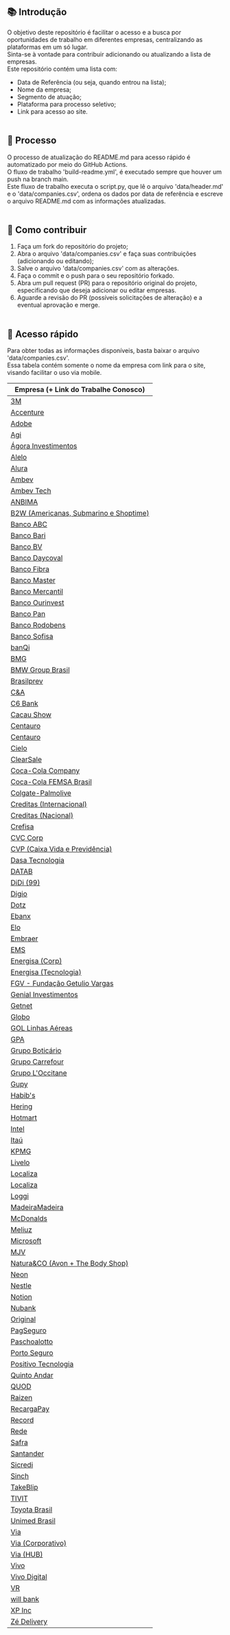 ## 📚 Introdução
O objetivo deste repositório é facilitar o acesso e a busca por oportunidades de trabalho em diferentes empresas, centralizando as plataformas em um só lugar.  
Sinta-se à vontade para contribuir adicionando ou atualizando a lista de empresas.  
Este repositório contém uma lista com: 
- Data de Referência (ou seja, quando entrou na lista);
- Nome da empresa;
- Segmento de atuação;
- Plataforma para processo seletivo;
- Link para acesso ao site.
<br><br>  
## 🔧 Processo
O processo de atualização do README.md para acesso rápido é automatizado por meio do GitHub Actions.  
O fluxo de trabalho 'build-readme.yml', é executado sempre que houver um push na branch main.  
Este fluxo de trabalho executa o script.py, que lê o arquivo 'data/header.md' e o 'data/companies.csv', ordena os dados por data de referência e escreve o arquivo README.md com as informações atualizadas.
<br><br>
## 🤝 Como contribuir
1. Faça um fork do repositório do projeto;
2. Abra o arquivo 'data/companies.csv' e faça suas contribuições (adicionando ou editando);
3. Salve o arquivo 'data/companies.csv' com as alterações.
4. Faça o commit e o push para o seu repositório forkado.
5. Abra um pull request (PR) para o repositório original do projeto, especificando que deseja adicionar ou editar empresas.
6. Aguarde a revisão do PR (possíveis solicitações de alteração) e a eventual aprovação e merge.
<br><br>
## 🏢 Acesso rápido
Para obter todas as informações disponíveis, basta baixar o arquivo 'data/companies.csv'.  
Essa tabela contém somente o nome da empresa com link para o site, visando facilitar o uso via mobile.
<br>

| Empresa (+ Link do Trabalhe Conosco) |
| --- |
| [3M](https://3m.wd1.myworkdayjobs.com/pt-BR/Search) |
| [Accenture](https://www.accenture.com/pt-pt/careers/jobsearch?clp=1&jk=&sb=1&pg=1&vw=1&is_rj=0) |
| [Adobe](https://careers.adobe.com/us/en/c/other-jobs) |
| [Agi](https://jobs.kenoby.com/agi) |
| [Ágora Investimentos](https://www.linkedin.com/company/agorainvestimentos/jobs/) |
| [Alelo](https://jobs.kenoby.com/alelo) |
| [Alura](https://grupoalura.gupy.io/) |
| [Ambev](https://ambev.gupy.io/) |
| [Ambev Tech](https://ambevtech.gupy.io/) |
| [ANBIMA](https://anbima.gupy.io/) |
| [B2W (Americanas, Submarino e Shoptime)](https://b2w.gupy.io/) |
| [Banco ABC](https://abcbrasil.gupy.io/) |
| [Banco Bari](https://bancobari.gupy.io/) |
| [Banco BV](https://jobs.lever.co/bv) |
| [Banco Daycoval](https://bancodaycoval.gupy.io/) |
| [Banco Fibra](https://bancofibra.gupy.io/) |
| [Banco Master](https://bancomaster.gupy.io/) |
| [Banco Mercantil](https://mercantil.gupy.io/) |
| [Banco Ourinvest](https://bancoourinvest.gupy.io) |
| [Banco Pan](https://boards.greenhouse.io/bancopan) |
| [Banco Rodobens](https://jobs.kenoby.com/rodobens) |
| [Banco Sofisa](https://jobs.kenoby.com/bancosofisa) |
| [banQi](https://banqi.gupy.io/) |
| [BMG](https://bmg.gupy.io/) |
| [BMW Group Brasil](https://bmw.gupy.io/) |
| [Brasilprev](https://brasilprev.gupy.io/) |
| [C&A](https://cea.gupy.io/) |
| [C6 Bank](https://boards.greenhouse.io/c6bank) |
| [Cacau Show](https://jobs.kenoby.com/cacaushow) |
| [Centauro](https://jobs.kenoby.com/centauro) |
| [Centauro](https://jobs.kenoby.com/centauro) |
| [Cielo](https://cielo.gupy.io/) |
| [ClearSale](https://jobs.kenoby.com/clearsale) |
| [Coca-Cola Company](https://coke.wd1.myworkdayjobs.com/coca-cola-careers/) |
| [Coca-Cola FEMSA Brasil](https://trabalheconosco.vagas.com.br/femsa/oportunidades) |
| [Colgate-Palmolive](https://jobs.colgate.com/go/View-All-Jobs/8506400/) |
| [Creditas (Internacional)](https://boards.greenhouse.io/creditasen) |
| [Creditas (Nacional)](https://boards.greenhouse.io/creditas) |
| [Crefisa](https://crefisaesuasempresasparceiras.gupy.io/) |
| [CVC Corp](https://cvccorp.gupy.io/) |
| [CVP (Caixa Vida e Previdência)](https://caixavidaeprevidencia.gupy.io/) |
| [Dasa Tecnologia](https://dasatecnologia.gupy.io/) |
| [DATAB](https://datab.gupy.io/) |
| [DiDi (99)](https://careers-didiglobal.icims.com/jobs/search?ss=1&hashed=-625919479) |
| [Digio](https://digio.gupy.io/) |
| [Dotz](https://jobs.kenoby.com/dotz) |
| [Ebanx](https://boards.greenhouse.io/ebanx) |
| [Elo](https://vempraelo.gupy.io/) |
| [Embraer](https://embraer.gupy.io/) |
| [EMS](https://ems.gupy.io/) |
| [Energisa (Corp)](https://jobs.kenoby.com/grupoenergisa) |
| [Energisa (Tecnologia)](https://jobs.kenoby.com/grupoenergisatecnologia) |
| [FGV - Fundação Getulio Vargas](https://trabalheconosco.fgv.br/vagas) |
| [Genial Investimentos](https://genial.gupy.io/) |
| [Getnet](https://getnet.gupy.io/) |
| [Globo](https://globo.gupy.io/) |
| [GOL Linhas Aéreas](https://golcarreiras.gupy.io/) |
| [GPA](https://digitalgpa.gupy.io/) |
| [Grupo Boticário](https://grupoboticario.gupy.io/) |
| [Grupo Carrefour](https://corporativo-grupocarrefourbrasil.pandape.infojobs.com.br/) |
| [Grupo L'Occitane](https://sejaloccitane.gupy.io/) |
| [Gupy](https://vempra.gupy.io/) |
| [Habib's](https://habibs.gupy.io/) |
| [Hering](https://jobs.kenoby.com/ciahering) |
| [Hotmart](https://jobs.kenoby.com/hotmart) |
| [Intel](https://jobs.intel.com/en/search-jobs?k=&l=&orgIds=599) |
| [Itaú](https://vemproitau.gupy.io/) |
| [KPMG](https://jobs.kenoby.com/Kpmg) |
| [Livelo](https://livelo.gupy.io/) |
| [Localiza](https://jobs.kenoby.com/localiza/) |
| [Localiza](https://localizavagas.gupy.io/) |
| [Loggi](https://apply.workable.com/loggi) |
| [MadeiraMadeira](https://madeiracarreira.gupy.io/) |
| [McDonalds](https://jobs.kenoby.com/mcdonalds) |
| [Meliuz](https://meliuz.gupy.io/) |
| [Microsoft](https://careers.microsoft.com/us/en/search-results) |
| [MJV](https://jobs.kenoby.com/mjv/) |
| [Natura&CO (Avon + The Body Shop)](https://avon.wd5.myworkdayjobs.com/NaturaAndCoCareers) |
| [Neon](https://jobs.lever.co/neon) |
| [Nestle](https://nestle.gupy.io/) |
| [Notion](https://boards.greenhouse.io/notion) |
| [Nubank](https://boards.greenhouse.io/nubank) |
| [Original](https://somosoriginal.gupy.io/) |
| [PagSeguro](https://pagseguro.gupy.io/) |
| [Paschoalotto](https://paschoalotto.gupy.io/) |
| [Porto Seguro](https://jobs.kenoby.com/porto-seguro/) |
| [Positivo Tecnologia](https://positivotecnologia.gupy.io/) |
| [Quinto Andar](https://apply.workable.com/quintoandar/) |
| [QUOD](https://vempraquod.gupy.io/) |
| [Raizen](https://genteraizen.gupy.io/) |
| [RecargaPay](https://apply.workable.com/recargapay/) |
| [Record](https://recordtv.gupy.io/) |
| [Rede](https://vemprarede.gupy.io/) |
| [Safra](https://venhasersafra.gupy.io/) |
| [Santander](https://santanderbrasil.gupy.io/) |
| [Sicredi](https://sicredi.gupy.io/) |
| [Sinch](https://apply.workable.com/sinch/) |
| [TakeBlip](https://takeblip.gupy.io/) |
| [TIVIT](https://jobs.kenoby.com/tivit) |
| [Toyota Brasil](https://jobs.kenoby.com/toyota) |
| [Unimed Brasil](https://jobs.kenoby.com/unimeddobrasil) |
| [Via](https://viavarejo.gupy.io/) |
| [Via (Corporativo)](https://corporativovia.gupy.io/) |
| [Via (HUB)](https://viahub.gupy.io/) |
| [Vivo](https://vivo.gupy.io/) |
| [Vivo Digital](https://vivodigital.gupy.io/) |
| [VR](https://vr.gupy.io/) |
| [will bank](https://vemserwill.gupy.io/) |
| [XP Inc](https://boards.greenhouse.io/xpinc) |
| [Zé Delivery](https://jobs.kenoby.com/zedelivery) |
